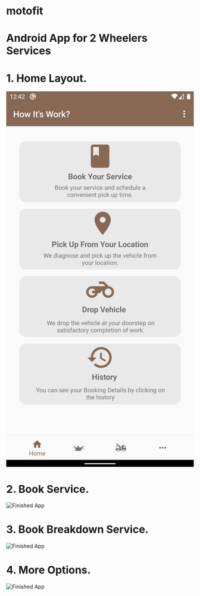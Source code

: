 
# motofit
# Android App for 2 Wheelers  Services  
# 1. Home Layout.
![github small](https://github.com/PruthviSooni/motofit/blob/master/Home.png)

# 2. Book Service.
![Finished App](https://github.com/PruthviSooni/motofit/blob/master/Book-Service.gif)

# 3. Book Breakdown Service.
![Finished App](https://github.com/PruthviSooni/motofit/blob/master/Book%20BreakDown.gif)

# 4. More Options.
![Finished App](https://github.com/PruthviSooni/motofit/blob/master/More.gif)
